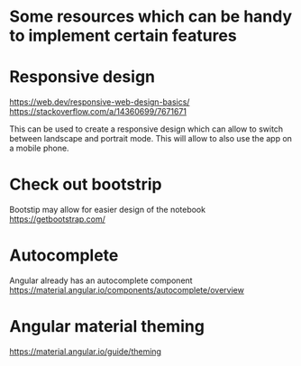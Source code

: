 # Some resources which can be handy to implement certain features

# Responsive design
https://web.dev/responsive-web-design-basics/
https://stackoverflow.com/a/14360699/7671671

This can be used to create a responsive design which can allow to switch between landscape and portrait mode.
This will allow to also use the app on a mobile phone.

# Check out bootstrip
Bootstip may allow for easier design of the notebook
https://getbootstrap.com/

# Autocomplete
Angular already has an autocomplete component
https://material.angular.io/components/autocomplete/overview

# Angular material theming
https://material.angular.io/guide/theming
